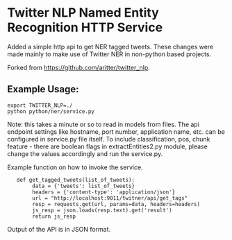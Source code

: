 Twitter NLP Named Entity Recognition HTTP Service
====================
Added a simple http api to get NER tagged tweets. These changes were made mainly to make use of Twitter NER in non-python based projects.

Forked from https://github.com/aritter/twitter_nlp.

Example Usage:
--------------

	export TWITTER_NLP=./
	python python/ner/service.py

Note: this takes a minute or so to read in models from files. The api endpoint settings like hostname, port number, application name, etc. can be configured in service.py file itself. To include classification, pos, chunk feature - there are boolean flags in extractEntities2.py module, please change the values accordingly and run the service.py.

Example function on how to invoke the service.

	   def get_tagged_tweets(list_of_tweets):
    		data = {'tweets': list_of_tweets}
    		headers = {'content-type': 'application/json'}
    		url = "http://localhost:9011/twitner/api/get_tags"
    		resp = requests.get(url, params=data, headers=headers)
    		js_resp = json.loads(resp.text).get('result')
    		return js_resp


Output of the API is in JSON format.


